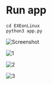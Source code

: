 # Run app
```
cd EXEonLinux
python3 app.py
```
![Screenshot](https://user-images.githubusercontent.com/86805843/164485628-1272c413-ec9d-4e10-8d91-ea1dd9d502d2.png)

![1](https://user-images.githubusercontent.com/86805843/166960637-3833078b-f035-4a31-911e-4bc0ac94062a.png)

![2](https://user-images.githubusercontent.com/86805843/166960755-80b30bbb-99a5-499b-8e48-492517d45ac9.png)

![3](https://user-images.githubusercontent.com/86805843/166960775-8fa3e3d7-f2d0-4ed3-a0ee-547e26095fa6.png)



